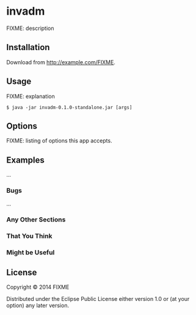 # invadm

FIXME: description

## Installation

Download from http://example.com/FIXME.

## Usage

FIXME: explanation

    $ java -jar invadm-0.1.0-standalone.jar [args]

## Options

FIXME: listing of options this app accepts.

## Examples

...

### Bugs

...

### Any Other Sections
### That You Think
### Might be Useful

## License

Copyright © 2014 FIXME

Distributed under the Eclipse Public License either version 1.0 or (at
your option) any later version.
